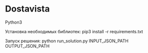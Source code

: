 # Dostavista
Python3

Установка необходимых библиотек: pip3 install -r requirements.txt

Запуск решения: python run_solution.py INPUT_JSON_PATH OUTPUT_JSON_PATH
